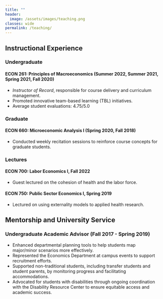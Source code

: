 ```yaml
---
title: ""
header:
  image: /assets/images/teaching.png
classes: wide
permalink: /teaching/
---
```


## Instructional Experience

### Undergraduate 

#### ECON 261: Principles of Macroeconomics (Summer 2022, Summer 2021, Spring 2021, Fall 2020) 
- *Instructor of Record*, responsible for course delivery and curriculum management.
- Promoted innovative team-based learning (TBL) initiatives.
- Average student evaluations: 4.75/5.0
  
### Graduate 


#### ECON 660: Microeconomic Analysis I (Spring 2020, Fall 2018)
- Conducted weekly recitation sessions to reinforce course concepts for graduate students.


### Lectures

#### ECON 700: Labor Economics I, Fall 2022
- Guest lectured on the cohesion of health and the labor force.
#### ECON 750: Public Sector Economics I, Spring 2019
- Lectured on using externality models to applied health research.


## Mentorship and University Service
### Undergraduate Academic Advisor (Fall 2017 - Spring 2019)
- Enhanced departmental planning tools to help students map major/minor scenarios more effectively.
- Represented the Economics Department at campus events to support recruitment efforts.
- Supported non-traditional students, including transfer students and student parents, by monitoring progress and facilitating accommodations.
- Advocated for students with disabilities through ongoing coordination with the Disability Resource Center to ensure equitable access and academic success.






